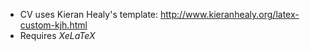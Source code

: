 + CV uses Kieran Healy's template: http://www.kieranhealy.org/latex-custom-kjh.html
+ Requires *XeLaTeX* 